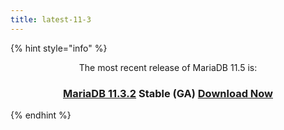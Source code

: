 ```yaml
---
title: latest-11-3
---
```


{% hint style="info" %}
<p align="center">The most recent release of MariaDB 11.5 is:</p>

<h3 align="center"><a href="../../community-server/old-releases/release-notes-mariadb-11-3-rolling-releases/mariadb-11-3-2-release-notes.md"><strong>MariaDB 11.3.2</strong></a> Stable (GA) <a href="https://downloads.mariadb.org/mariadb/11.3.2/" class="button primary">Download Now</a></h3>
{% endhint %}
